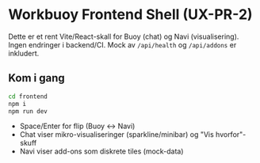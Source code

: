 # Workbuoy Frontend Shell (UX-PR-2)

Dette er et rent Vite/React-skall for Buoy (chat) og Navi (visualisering).
Ingen endringer i backend/CI. Mock av `/api/health` og `/api/addons` er inkludert.

## Kom i gang
```bash
cd frontend
npm i
npm run dev
```

- Space/Enter for flip (Buoy ↔ Navi)
- Chat viser mikro-visualiseringer (sparkline/minibar) og "Vis hvorfor"-skuff
- Navi viser add-ons som diskrete tiles (mock-data)